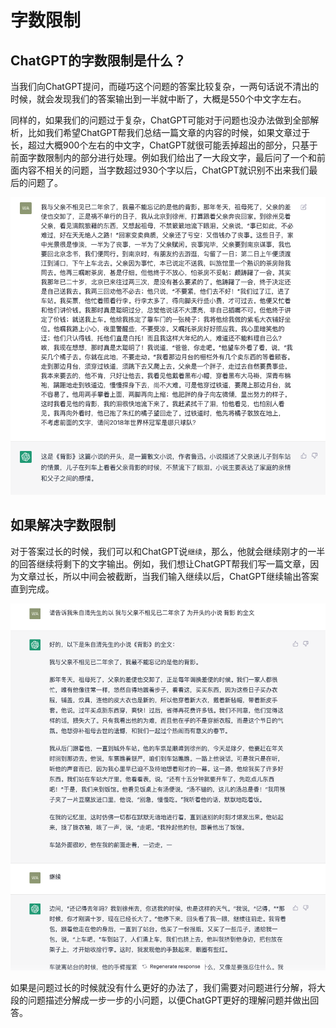 # 字数限制

## ChatGPT的字数限制是什么？

当我们向ChatGPT提问，而碰巧这个问题的答案比较复杂，一两句话说不清出的时候，就会发现我们的答案输出到一半就中断了，大概是550个中文字左右。

同样的，如果我们的问题过于复杂，ChatGPT可能对于问题也没办法做到全部解析，比如我们希望ChatGPT帮我们总结一篇文章的内容的时候，如果文章过于长，超过大概900个左右的中文字，ChatGPT就很可能丢掉超出的部分，只基于前面字数限制内的部分进行处理。例如我们给出了一大段文字，最后问了一个和前面内容不相关的问题，当字数超过930个字以后，ChatGPT就识别不出来我们最后的问题了。

![intro](../images/webpage/limit_q.png)

## 如果解决字数限制

对于答案过长的时候，我们可以和ChatGPT说`继续`，那么，他就会继续刚才的一半的回答继续将剩下的文字输出。例如，我们想让ChatGPT帮我们写一篇文章，因为文章过长，所以中间会被截断，当我们输入继续以后，ChatGPT继续输出答案直到完成。

![intro](../images/webpage/limit_continue.png)

如果是问题过长的时候就没有什么更好的办法了，我们需要对问题进行分解，将大段的问题描述分解成一步一步的小问题，以便ChatGPT更好的理解问题并做出回答。

